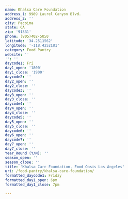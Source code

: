 ```yaml
---
name: Khalsa Care Foundation
address_1: 9989 Laurel Canyon Blvd.
address_2: ''
city: Pacoima
state: CA
zip: '91331'
phone: (805)402-5050
latitude: '34.2511562'
longitude: '-118.4252181'
category: Food Pantry
website: ''
'': ''
daycode1: Fri
day1_open: '1800'
day1_close: '1900'
daycode2: ''
day2_open: ''
day2_close: ''
daycode3: ''
day3_open: ''
day3_close: ''
daycode4: ''
day4_open: ''
day4_close: ''
daycode5: ''
day5_open: ''
day5_close: ''
daycode6: ''
day6_open: ''
daycode7: ''
day7_open: ''
day7_close: ''
Year_Round (Y/N): ''
season_open: ''
season_close: ''
title: 'Khalsa Care Foundation, Food Oasis Los Angeles'
uri: /food-pantry/khalsa-care-foundation/
formatted_daycode1: Friday
formatted_day1_open: 6pm
formatted_day1_close: 7pm

---
```

